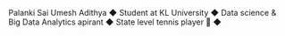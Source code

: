 Palanki Sai Umesh Adithya
◆ Student at KL University ◆ Data science & Big Data Analytics apirant ◆ State level tennis player 🎾 ◆